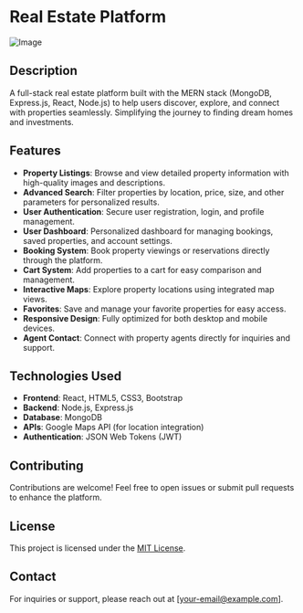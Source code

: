 # Real Estate Platform

<img src="./websiteimg.png" alt="Image">

## Description
A full-stack real estate platform built with the MERN stack (MongoDB, Express.js, React, Node.js) to help users discover, explore, and connect with properties seamlessly. Simplifying the journey to finding dream homes and investments.

## Features
- **Property Listings**: Browse and view detailed property information with high-quality images and descriptions.
- **Advanced Search**: Filter properties by location, price, size, and other parameters for personalized results.
- **User Authentication**: Secure user registration, login, and profile management.
- **User Dashboard**: Personalized dashboard for managing bookings, saved properties, and account settings.
- **Booking System**: Book property viewings or reservations directly through the platform.
- **Cart System**: Add properties to a cart for easy comparison and management.
- **Interactive Maps**: Explore property locations using integrated map views.
- **Favorites**: Save and manage your favorite properties for easy access.
- **Responsive Design**: Fully optimized for both desktop and mobile devices.
- **Agent Contact**: Connect with property agents directly for inquiries and support.

## Technologies Used
- **Frontend**: React, HTML5, CSS3, Bootstrap
- **Backend**: Node.js, Express.js
- **Database**: MongoDB
- **APIs**: Google Maps API (for location integration)
- **Authentication**: JSON Web Tokens (JWT)

## Contributing
Contributions are welcome! Feel free to open issues or submit pull requests to enhance the platform.

## License
This project is licensed under the [MIT License](LICENSE).

## Contact
For inquiries or support, please reach out at [your-email@example.com].
